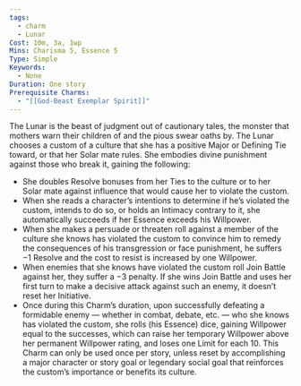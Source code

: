 ```yaml
---
tags:
  - charm
  - Lunar
Cost: 10m, 3a, 1wp
Mins: Charisma 5, Essence 5
Type: Simple
Keywords:
  - None
Duration: One story
Prerequisite Charms:
  - "[[God-Beast Exemplar Spirit]]"
---
```

The Lunar is the beast of judgment out of cautionary tales, the monster that mothers warn their children of and the pious swear oaths by. The Lunar chooses a custom of a culture that she has a positive Major or Defining Tie toward, or that her Solar mate rules. She embodies divine punishment against those who break it, gaining the following: 
-  She doubles Resolve bonuses from her Ties to the culture or to her Solar mate against influence that would cause her to violate the custom. 
-  When she reads a character’s intentions to determine if he’s violated the custom, intends to do so, or holds an Intimacy contrary to it, she automatically succeeds if her Essence exceeds his Willpower. 
-  When she makes a persuade or threaten roll against a member of the culture she knows has violated the custom to convince him to remedy the consequences of his transgression or face punishment, he suffers −1 Resolve and the cost to resist is increased by one Willpower. 
-  When enemies that she knows have violated the custom roll Join Battle against her, they suffer a −3 penalty. If she wins Join Battle and uses her first turn to make a decisive attack against such an enemy, it doesn’t reset her Initiative. 
-  Once during this Charm’s duration, upon successfully defeating a formidable enemy — whether in combat, debate, etc. — who she knows has violated the custom, she rolls (his Essence) dice, gaining Willpower equal to the successes, which can raise her temporary Willpower above her permanent Willpower rating, and loses one Limit for each 10. This Charm can only be used once per story, unless reset by accomplishing a major character or story goal or legendary social goal that reinforces the custom’s importance or benefits its culture. 